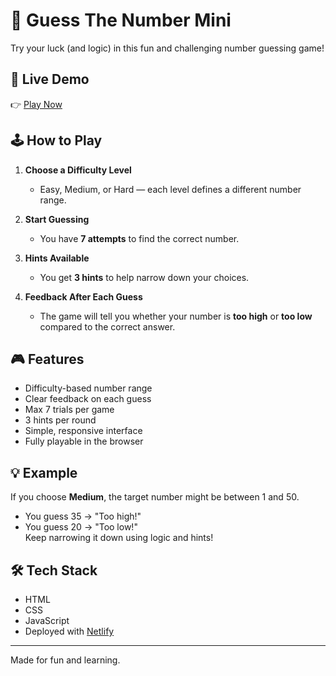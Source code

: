 # 🎯 Guess The Number Mini

Try your luck (and logic) in this fun and challenging number guessing game!

## 🔗 Live Demo

👉 [Play Now](https://guessthenumbermini.netlify.app)

## 🕹️ How to Play

1. **Choose a Difficulty Level**

   - Easy, Medium, or Hard — each level defines a different number range.

2. **Start Guessing**

   - You have **7 attempts** to find the correct number.

3. **Hints Available**

   - You get **3 hints** to help narrow down your choices.

4. **Feedback After Each Guess**
   - The game will tell you whether your number is **too high** or **too low** compared to the correct answer.

## 🎮 Features

- Difficulty-based number range
- Clear feedback on each guess
- Max 7 trials per game
- 3 hints per round
- Simple, responsive interface
- Fully playable in the browser

## 💡 Example

If you choose **Medium**, the target number might be between 1 and 50.

- You guess 35 → "Too high!"
- You guess 20 → "Too low!"  
  Keep narrowing it down using logic and hints!

## 🛠️ Tech Stack

- HTML
- CSS
- JavaScript
- Deployed with [Netlify](https://netlify.com)

---

Made for fun and learning.
